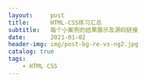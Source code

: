 ```yaml
---
layout:     post
title:      HTML-CSS练习汇总
subtitle:   每个小案例的结果展示及源码链接
date:       2021-01-02
header-img: img/post-bg-re-vs-ng2.jpg
catalog: true
tags:
    - HTML CSS
---
```

